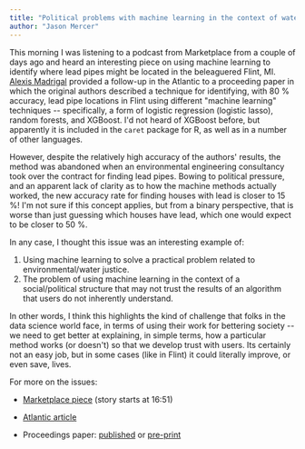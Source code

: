 ```yaml
---
title: "Political problems with machine learning in the context of water justice"
author: "Jason Mercer"
---
```




This morning I was listening to a podcast from Marketplace from a couple of days ago and heard an interesting piece on using machine learning to identify where lead pipes might be located in the beleaguered Flint, MI. [Alexis Madrigal](https://www.theatlantic.com/author/alexis-madrigal/) provided a follow-up in the Atlantic to a proceeding paper in which the original authors described a technique for identifying, with 80 % accuracy, lead pipe locations in Flint using different "machine learning" techniques -- specifically, a form of logistic regression (logistic lasso), random forests, and XGBoost. I'd not heard of XGBoost before, but apparently it is included in the `caret` package for R, as well as in a number of other languages.

However, despite the relatively high accuracy of the authors' results, the method was abandoned when an environmental engineering consultancy took over the contract for finding lead pipes. Bowing to political pressure, and an apparent lack of clarity as to how the machine methods actually worked, the new accuracy rate for finding houses with lead is closer to 15 %! I'm not sure if this concept applies, but from a binary perspective, that is worse than just guessing which houses have lead, which one would expect to be closer to 50 %.

In any case, I thought this issue was an interesting example of:

1. Using machine learning to solve a practical problem related to environmental/water justice.
2. The problem of using machine learning in the context of a social/political structure that may not trust the results of an algorithm that users do not inherently understand.

In other words, I think this highlights the kind of challenge that folks in the data science world face, in terms of using their work for bettering society -- we need to get better at explaining, in simple terms, how a particular method works (or doesn't) so that we develop trust with users. Its certainly not an easy job, but in some cases (like in Flint) it could literally improve, or even save, lives.

For more on the issues:

* [Marketplace piece](https://www.marketplace.org/shows/marketplace/01082019) (story starts at 16:51)

* [Atlantic article](https://www.theatlantic.com/technology/archive/2019/01/how-machine-learning-found-flints-lead-pipes/578692/)

* Proceedings paper: [published](https://dl.acm.org/citation.cfm?id=3219896) or [pre-print](https://arxiv.org/pdf/1806.10692.pdf)
